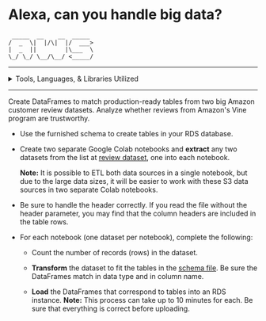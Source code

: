 # Alexa, can you handle big data?

	 _____  __    __  _____ 
	/  _  \|  |/\|  |/  ___> 
	|  _  ||        |\___  \ 
	\_/ \_/ \__/\__/ <_____/ 


__________________


<details>
<summary> Tools, Languages, & Libraries Utilized</summary>
<li>Python</li>
<li>Apache Spark</li>
<li>PySpark</li>
<li>PostgreSQL</li>
<li>Google Colab</li>
<li>Jupyter Notebook</li>
</details>

__________________


Create DataFrames to match production-ready tables from two big Amazon customer review datasets.
Analyze whether reviews from Amazon's Vine program are trustworthy.


<ul>
<li><p>Use the furnished schema to create tables in your RDS database.</p>
</li>
<li><p>Create two separate Google Colab notebooks and <strong>extract</strong> any two datasets from the list at <a href="https://s3.amazonaws.com/amazon-reviews-pds/tsv/index.txt">review dataset</a>, one into each notebook.</p>
<p><strong>Note:</strong> It is possible to ETL both data sources in a single notebook, but due to the large data sizes, it will be easier to work with these S3 data sources in two separate Colab notebooks.</p>
</li>
<li><p>Be sure to handle the header correctly. If you read the file without the header parameter, you may find that the column headers are included in the table rows.</p>
</li>
<li><p>For each notebook (one dataset per notebook), complete the following:</p>
<ul>
<li><p>Count the number of records (rows) in the dataset.</p>
</li>
<li><p><strong>Transform</strong> the dataset to fit the tables in the <a href="./resources/schema.sql">schema file</a>. Be sure the DataFrames match in data type and in column name.</p>
</li>
<li><p><strong>Load</strong> the DataFrames that correspond to tables into an RDS instance. <strong>Note:</strong> This process can take up to 10 minutes for each. Be sure that everything is correct before uploading.</p>
</li>
</ul>
</li>
</ul>